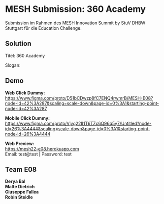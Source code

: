 # MESH Submission: 360 Academy

Submission im Rahmen des MESH Innovation Summit by StuV DHBW Stuttgart für die Education Challenge.

## Solution

Titel: 360 Academy

Slogan: 

## Demo

**Web Click Dummy:**
https://www.figma.com/proto/D51bCDwzp8fC7ENQ4rwmrB/MESH-E08?node-id=42%3A287&scaling=scale-down&page-id=0%3A1&starting-point-node-id=42%3A287

**Mobile Click Dummy:** \
https://www.figma.com/proto/Vjyg22II1T6TZc6Q96q5y7/Untitled?node-id=26%3A4444&scaling=scale-down&page-id=0%3A1&starting-point-node-id=26%3A4444

**Web Preview:** \
https://mesh22-e08.herokuapp.com \
Email: test@test | Password: test

## Team E08

**Derya Bal** \
**Malte Dietrich** \
**Giuseppe Fallea** \
**Robin Steidle**